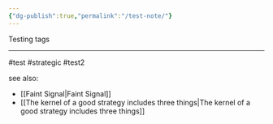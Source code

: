 ```yaml
---
{"dg-publish":true,"permalink":"/test-note/"}
---
```



Testing tags

----
#test #strategic #test2

see also:
- [[Faint Signal\|Faint Signal]]
- [[The kernel of a good strategy includes three things\|The kernel of a good strategy includes three things]]
